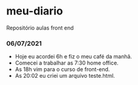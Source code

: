 # meu-diario
Repositório aulas front end

### 06/07/2021
- Hoje eu acordei 6h e fiz o meu café da manhã.
- Comecei a trabalhar as 7:30 home office.
- As 18h vim para o curso de front-end.
- As 20:02 eu criei um arquivo teste.html.
